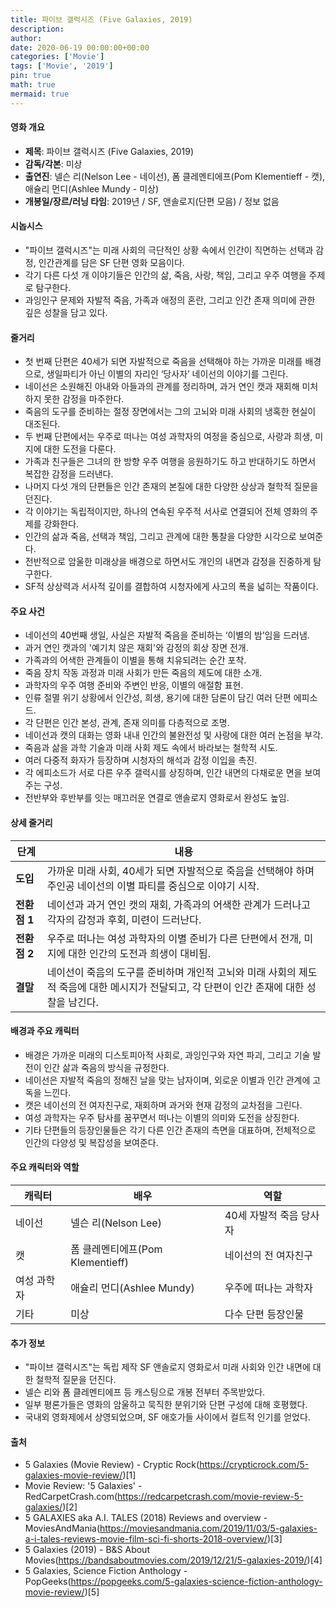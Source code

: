 ```yaml
---
title: 파이브 갤럭시즈 (Five Galaxies, 2019)
description: 
author: 
date: 2020-06-19 00:00:00+00:00
categories: ['Movie']
tags: ['Movie', '2019']
pin: true
math: true
mermaid: true
---
```

#### 영화 개요

- **제목**: 파이브 갤럭시즈 (Five Galaxies, 2019)  
- **감독/각본**: 미상  
- **출연진**: 넬슨 리(Nelson Lee - 네이선), 폼 클레멘티에프(Pom Klementieff - 캣), 애슐리 먼디(Ashlee Mundy - 미상)  
- **개봉일/장르/러닝 타임**: 2019년 / SF, 앤솔로지(단편 모음) / 정보 없음  

#### 시놉시스

- "파이브 갤럭시즈"는 미래 사회의 극단적인 상황 속에서 인간이 직면하는 선택과 감정, 인간관계를 담은 SF 단편 영화 모음이다.  
- 각기 다른 다섯 개 이야기들은 인간의 삶, 죽음, 사랑, 책임, 그리고 우주 여행을 주제로 탐구한다.  
- 과잉인구 문제와 자발적 죽음, 가족과 애정의 혼란, 그리고 인간 존재 의미에 관한 깊은 성찰을 담고 있다.  

#### 줄거리

- 첫 번째 단편은 40세가 되면 자발적으로 죽음을 선택해야 하는 가까운 미래를 배경으로, 생일파티가 아닌 이별의 자리인 ‘당사자’ 네이선의 이야기를 그린다.  
- 네이선은 소원해진 아내와 아들과의 관계를 정리하며, 과거 연인 캣과 재회해 미처 하지 못한 감정을 마주한다.  
- 죽음의 도구를 준비하는 절정 장면에서는 그의 고뇌와 미래 사회의 냉혹한 현실이 대조된다.  
- 두 번째 단편에서는 우주로 떠나는 여성 과학자의 여정을 중심으로, 사랑과 희생, 미지에 대한 도전을 다룬다.  
- 가족과 친구들은 그녀의 한 방향 우주 여행을 응원하기도 하고 반대하기도 하면서 복잡한 감정을 드러낸다.  
- 나머지 다섯 개의 단편들은 인간 존재의 본질에 대한 다양한 상상과 철학적 질문을 던진다.  
- 각 이야기는 독립적이지만, 하나의 연속된 우주적 서사로 연결되어 전체 영화의 주제를 강화한다.  
- 인간의 삶과 죽음, 선택과 책임, 그리고 관계에 대한 통찰을 다양한 시각으로 보여준다.  
- 전반적으로 암울한 미래상을 배경으로 하면서도 개인의 내면과 감정을 진중하게 탐구한다.  
- SF적 상상력과 서사적 깊이를 결합하여 시청자에게 사고의 폭을 넓히는 작품이다.  

#### 주요 사건

- 네이선의 40번째 생일, 사실은 자발적 죽음을 준비하는 ‘이별의 밤’임을 드러냄.  
- 과거 연인 캣과의 '예기치 않은 재회'와 감정의 회상 장면 전개.  
- 가족과의 어색한 관계들이 이별을 통해 치유되려는 순간 포착.  
- 죽음 장치 작동 과정과 미래 사회가 만든 죽음의 제도에 대한 소개.  
- 과학자의 우주 여행 준비와 주변인 반응, 이별의 애절함 표현.  
- 인류 절멸 위기 상황에서 인간성, 희생, 용기에 대한 담론이 담긴 여러 단편 에피소드.  
- 각 단편은 인간 본성, 관계, 존재 의미를 다층적으로 조명.  
- 네이선과 캣의 대화는 영화 내내 인간의 불완전성 및 사랑에 대한 여러 논점을 부각.  
- 죽음과 삶을 과학 기술과 미래 사회 제도 속에서 바라보는 철학적 시도.  
- 여러 다중적 화자가 등장하며 시청자의 해석과 감정 이입을 촉진.  
- 각 에피소드가 서로 다른 우주 갤럭시를 상징하며, 인간 내면의 다채로운 면을 보여주는 구성.  
- 전반부와 후반부를 잇는 매끄러운 연결로 앤솔로지 영화로서 완성도 높임.  

#### 상세 줄거리

| **단계**     | **내용**                                                                                                                      |
|--------------|-------------------------------------------------------------------------------------------------------------------------------|
| **도입**    | 가까운 미래 사회, 40세가 되면 자발적으로 죽음을 선택해야 하며 주인공 네이선의 이별 파티를 중심으로 이야기 시작.                     |
| **전환점 1** | 네이선과 과거 연인 캣의 재회, 가족과의 어색한 관계가 드러나고 각자의 감정과 후회, 미련이 드러난다.                              |
| **전환점 2** | 우주로 떠나는 여성 과학자의 이별 준비가 다른 단편에서 전개, 미지에 대한 인간의 도전과 희생이 대비됨.                            |
| **결말**    | 네이선이 죽음의 도구를 준비하며 개인적 고뇌와 미래 사회의 제도적 죽음에 대한 메시지가 전달되고, 각 단편이 인간 존재에 대한 성찰을 남긴다. |

#### 배경과 주요 캐릭터

- 배경은 가까운 미래의 디스토피아적 사회로, 과잉인구와 자연 파괴, 그리고 기술 발전이 인간 삶과 죽음의 방식을 규정한다.  
- 네이선은 자발적 죽음의 정해진 날을 맞는 남자이며, 외로운 이별과 인간 관계에 고독을 느낀다.  
- 캣은 네이선의 전 여자친구로, 재회하며 과거와 현재 감정의 교차점을 그린다.  
- 여성 과학자는 우주 탐사를 꿈꾸면서 떠나는 이별의 의미와 도전을 상징한다.  
- 기타 단편들의 등장인물들은 각기 다른 인간 존재의 측면을 대표하며, 전체적으로 인간의 다양성 및 복잡성을 보여준다.  

#### 주요 캐릭터와 역할

| **캐릭터** | **배우**              | **역할**                  |
|------------|-----------------------|---------------------------|
| 네이선     | 넬슨 리(Nelson Lee)    | 40세 자발적 죽음 당사자     |
| 캣         | 폼 클레멘티에프(Pom Klementieff) | 네이선의 전 여자친구         |
| 여성 과학자 | 애슐리 먼디(Ashlee Mundy)            | 우주에 떠나는 과학자         |
| 기타       | 미상                   | 다수 단편 등장인물          |

#### 추가 정보

- "파이브 갤럭시즈"는 독립 제작 SF 앤솔로지 영화로서 미래 사회와 인간 내면에 대한 철학적 질문을 던진다.  
- 넬슨 리와 폼 클레멘티에프 등 캐스팅으로 개봉 전부터 주목받았다.  
- 일부 평론가들은 영화의 암울하고 묵직한 분위기와 단편 구성에 대해 호평했다.  
- 국내외 영화제에서 상영되었으며, SF 애호가들 사이에서 컬트적 인기를 얻었다.  

#### 출처

- 5 Galaxies (Movie Review) - Cryptic Rock(https://crypticrock.com/5-galaxies-movie-review/)[1]  
- Movie Review: '5 Galaxies' - RedCarpetCrash.com(https://redcarpetcrash.com/movie-review-5-galaxies/)[2]  
- 5 GALAXIES aka A.I. TALES (2018) Reviews and overview - MoviesAndMania(https://moviesandmania.com/2019/11/03/5-galaxies-a-i-tales-reviews-movie-film-sci-fi-shorts-2018-overview/)[3]  
- 5 Galaxies (2019) - B&S About Movies(https://bandsaboutmovies.com/2019/12/21/5-galaxies-2019/)[4]  
- 5 Galaxies, Science Fiction Anthology - PopGeeks(https://popgeeks.com/5-galaxies-science-fiction-anthology-movie-review/)[5]
